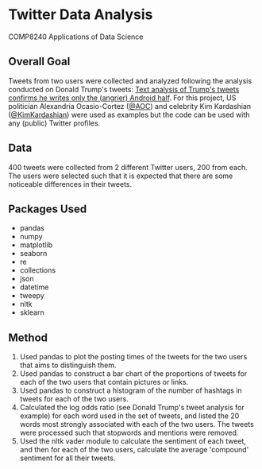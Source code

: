 # Twitter Data Analysis
COMP8240 Applications of Data Science

## Overall Goal
Tweets from two users were collected and analyzed following the analysis conducted on Donald Trump's tweets: [Text analysis of Trump's tweets confirms he writes only the (angrier) Android half](http://varianceexplained.org/r/trump-tweets/). For this project, US politician Alexandria Ocasio-Cortez ([@AOC](https://twitter.com/AOC)) and celebrity Kim Kardashian ([@KimKardashian](https://twitter.com/KimKardashian)) were used as examples but the code can be used with any (public) Twitter profiles.

## Data
400 tweets were collected from 2 different Twitter users, 200 from each.  The users were selected such that it is expected that there are some noticeable differences in their tweets.

## Packages Used
* pandas
* numpy
* matplotlib
* seaborn
* re
* collections
* json
* datetime
* tweepy
* nltk
* sklearn

## Method
1.	Used pandas to plot the posting times of the tweets for the two users that aims to distinguish them.
2.	Used pandas to construct a bar chart of the proportions of tweets for each of the two users that contain pictures or links.
3.	Used pandas to construct a histogram of the number of hashtags in tweets for each of the two users.
4.	Calculated the log odds ratio (see Donald Trump's tweet analysis for example) for each word used in the set of tweets, and listed the 20 words most strongly associated with each of the two users. The tweets were processed such that stopwords and mentions were removed.
5.	Used the nltk vader module to calculate the sentiment of each tweet, and then for each of the two users, calculate the average 'compound' sentiment for all their tweets.
